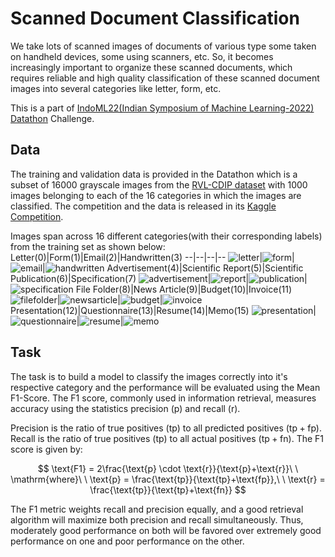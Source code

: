 # Scanned Document Classification
We take lots of scanned images of documents of various type some taken on handheld devices, some using scanners, etc. So, it becomes increasingly important to organize these scanned documents, which requires reliable and high quality classification of these scanned document images into several categories like letter, form, etc.

This is a part of [IndoML22(Indian Symposium of Machine Learning-2022)](https://indoml.in/) [Datathon](https://sites.google.com/view/datathonindoml/home) Challenge.

## Data
The training and validation data is provided in the Datathon which is a subset of 16000 grayscale images from the [RVL-CDIP dataset](https://adamharley.com/rvl-cdip/) with 1000 images belonging to each of the 16 categories in which the images are classified. The competition and the data is released in its [Kaggle Competition](https://www.kaggle.com/competitions/datathonindoml-2022).

Images span across 16 different categories(with their corresponding labels) from the training set as shown below:
Letter(0)|Form(1)|Email(2)|Handwritten(3)
--|--|--|--
![letter](Samples/train/letter.png)|![form](Samples/train/form.png)|![email](Samples/train/email.png)|![handwritten](Samples/train/handwritten.png)
Advertisement(4)|Scientific Report(5)|Scientific Publication(6)|Specification(7)
![advertisement](Samples/train/advertisement.png)|![report](Samples/train/report.png)|![publication](Samples/train/publication.png)|![specification](Samples/train/specification.png)
File Folder(8)|News Article(9)|Budget(10)|Invoice(11)
![filefolder](Samples/train/filefolder.png)|![newsarticle](Samples/train/newsarticle.png)|![budget](Samples/train/budget.png)|![invoice](Samples/train/invoice.png)
Presentation(12)|Questionnaire(13)|Resume(14)|Memo(15)
![presentation](Samples/train/presentation.png)|![questionnaire](Samples/train/questionnaire.png)|![resume](Samples/train/resume.png)|![memo](Samples/train/memo.png)

## Task
The task is to build a model to classify the images correctly into it's respective category and the performance will be evaluated using the Mean F1-Score. The F1 score, commonly used in information retrieval, measures accuracy using the statistics precision $(\text{p})$ and recall $(\text{r})$.

Precision is the ratio of true positives $(\text{tp})$ to all predicted positives $(\text{tp} + \text{fp})$. Recall is the ratio of true positives $(\text{tp})$ to all actual positives $(\text{tp} + \text{fn})$. The F1 score is given by:

$$ \text{F1} = 2\frac{\text{p} \cdot \text{r}}{\text{p}+\text{r}}\ \ \mathrm{where}\ \ \text{p} = \frac{\text{tp}}{\text{tp}+\text{fp}},\ \ \text{r} = \frac{\text{tp}}{\text{tp}+\text{fn}} $$

The F1 metric weights recall and precision equally, and a good retrieval algorithm will maximize both precision and recall simultaneously. Thus, moderately good performance on both will be favored over extremely good performance on one and poor performance on the other.

